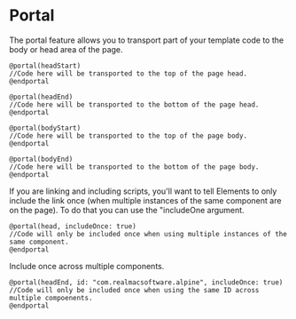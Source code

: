 # Portal

The  portal feature allows you to transport part of your template code to the body or head area of the page.

```
@portal(headStart)
//Code here will be transported to the top of the page head.
@endportal
```

```
@portal(headEnd)
//Code here will be transported to the bottom of the page head.
@endportal
```

```
@portal(bodyStart)
//Code here will be transported to the top of the page body.
@endportal
```

```
@portal(bodyEnd)
//Code here will be transported to the bottom of the page body.
@endportal
```

If you are linking and including scripts, you'll want to tell Elements to only include the link once (when multiple instances of the same component are on the page). To do that you can use the "includeOne argument.

```
@portal(head, includeOnce: true)
//Code will only be included once when using multiple instances of the same component.
@endportal
```

Include once across multiple components.

```
@portal(headEnd, id: "com.realmacsoftware.alpine", includeOnce: true)
//Code will only be included once when using the same ID across multiple compoenents.
@endportal

```
